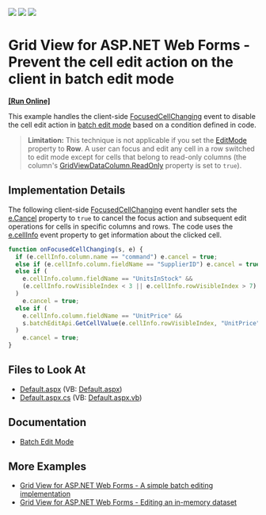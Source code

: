 <!-- default badges list -->
![](https://img.shields.io/endpoint?url=https://codecentral.devexpress.com/api/v1/VersionRange/134059439/22.1.4%2B)
[![](https://img.shields.io/badge/Open_in_DevExpress_Support_Center-FF7200?style=flat-square&logo=DevExpress&logoColor=white)](https://supportcenter.devexpress.com/ticket/details/T496531)
[![](https://img.shields.io/badge/📖_How_to_use_DevExpress_Examples-e9f6fc?style=flat-square)](https://docs.devexpress.com/GeneralInformation/403183)
<!-- default badges end -->

# Grid View for ASP.NET Web Forms - Prevent the cell edit action on the client in batch edit mode

<!-- run online -->
**[[Run Online]](https://codecentral.devexpress.com/134059439/)**
<!-- run online end -->

This example handles the client-side [FocusedCellChanging](https://docs.devexpress.com/AspNet/js-ASPxClientGridView.FocusedCellChanging) event to disable the cell edit action in [batch edit mode](https://docs.devexpress.com/AspNet/16443/components/grid-view/concepts/edit-data/batch-edit-mode) based on a condition defined in code.


> **Limitation:** This technique is not applicable if you set the [EditMode](https://docs.devexpress.com/AspNet/DevExpress.Web.GridViewBatchEditSettings.EditMode) property to **Row**. A user can focus and edit any cell in a row switched to edit mode except for cells that belong to read-only columns (the column's [GridViewDataColumn.ReadOnly](https://docs.devexpress.com/AspNet/DevExpress.Web.GridViewDataColumn.ReadOnly) property is set to `true`).

## Implementation Details

The following client-side [FocusedCellChanging](https://docs.devexpress.com/AspNet/js-ASPxClientGridView.FocusedCellChanging) event handler sets the [e.Cancel](https://docs.devexpress.com/AspNet/js-ASPxClientCancelEventArgs.cancel) property to `true` to cancel the focus action and subsequent edit operations for cells in specific columns and rows. The code uses the [e.cellInfo](https://docs.devexpress.com/AspNet/js-ASPxClientGridViewFocusedCellChangingEventArgs.cellInfo) event property to get information about the clicked cell.

```js
function onFocusedCellChanging(s, e) {
  if (e.cellInfo.column.name == "command") e.cancel = true;
  else if (e.cellInfo.column.fieldName == "SupplierID") e.cancel = true;
  else if (
    e.cellInfo.column.fieldName == "UnitsInStock" &&
    (e.cellInfo.rowVisibleIndex < 3 || e.cellInfo.rowVisibleIndex > 7)
  )
    e.cancel = true;
  else if (
    e.cellInfo.column.fieldName == "UnitPrice" &&
    s.batchEditApi.GetCellValue(e.cellInfo.rowVisibleIndex, "UnitPrice") > 22
  )
    e.cancel = true;
}
```

## Files to Look At

- [Default.aspx](./CS/Default.aspx) (VB: [Default.aspx](./VB/Default.aspx))
- [Default.aspx.cs](./CS/Default.aspx.cs) (VB: [Default.aspx.vb](./VB/Default.aspx.vb))

## Documentation

- [Batch Edit Mode](https://docs.devexpress.com/AspNet/16443/components/grid-view/concepts/edit-data/batch-edit-mode)

## More Examples

- [Grid View for ASP.NET Web Forms - A simple batch editing implementation](https://github.com/DevExpress-Examples/aspxgridview-simple-batch-editing-implementation)
- [Grid View for ASP.NET Web Forms - Editing an in-memory dataset](https://github.com/DevExpress-Examples/aspxgridview-edit-in-memory-dataset)
